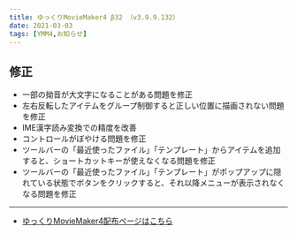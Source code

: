 ```yaml
---
title: ゆっくりMovieMaker4 β32 （v3.9.9.132）
date: 2021-03-03
tags: [YMM4,お知らせ]
---
```

## 修正
- 一部の拗音が大文字になることがある問題を修正
- 左右反転したアイテムをグループ制御すると正しい位置に描画されない問題を修正
- IME漢字読み変換での精度を改善
- コントロールがぼやける問題を修正
- ツールバーの「最近使ったファイル」「テンプレート」からアイテムを追加すると、ショートカットキーが使えなくなる問題を修正
- ツールバーの「最近使ったファイル」「テンプレート」がポップアップに隠れている状態でボタンをクリックすると、それ以降メニューが表示されなくなる問題を修正

---

- [ゆっくりMovieMaker4配布ページはこちら](../index.md)